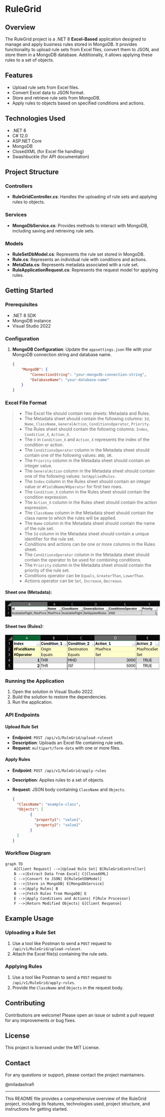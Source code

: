 # RuleGrid

## Overview

The RuleGrid project is a .NET 8 **Excel-Based** application designed to manage and apply business rules stored in MongoDB. It provides functionality to upload rule sets from Excel files, convert them to JSON, and store them in a MongoDB database. Additionally, it allows applying these rules to a set of objects.

## Features

- Upload rule sets from Excel files.
- Convert Excel data to JSON format.
- Store and retrieve rule sets from MongoDB.
- Apply rules to objects based on specified conditions and actions.

## Technologies Used

- .NET 8
- C# 12.0
- ASP.NET Core
- MongoDB
- ClosedXML (for Excel file handling)
- Swashbuckle (for API documentation)

## Project Structure

### Controllers

- **RuleGridController.cs**: Handles the uploading of rule sets and applying rules to objects.

### Services

- **MongoDbService.cs**: Provides methods to interact with MongoDB, including saving and retrieving rule sets.

### Models

- **RuleSetDbModel.cs**: Represents the rule set stored in MongoDB.
- **Rule.cs**: Represents an individual rule with conditions and actions.
- **MetaData.cs**: Represents metadata associated with a rule set.
- **RuleApplicationRequest.cs**: Represents the request model for applying rules.

## Getting Started

### Prerequisites

- .NET 8 SDK
- MongoDB instance
- Visual Studio 2022

### Configuration

1. **MongoDB Configuration**: Update the `appsettings.json` file with your MongoDB connection string and database name.

    ```json
    {
        "MongoDB": {
            "ConnectionString": "your-mongodb-connection-string",
            "DatabaseName": "your-database-name"
        }
    }
    ```

### Excel File Format

> - The Excel file should contain two sheets: Metadata and Rules.  
> - The Metadata sheet should contain the following columns: `Id`, `Name`, `ClassName`, `GeneralAction`, `ConditionsOperator`, `Priority`.  
> - The Rules sheet should contain the following columns: `Index`, `Condition_X`, `Action_X`.  
> - The `X` in `Condition_X` and `Action_X` represents the index of the condition or action.  
> - The `ConditionsOperator` column in the Metadata sheet should contain one of the following values: `AND`, `OR`.  
> - The `Priority` column in the Metadata sheet should contain an integer value.  
> - The `GeneralAction` column in the Metadata sheet should contain one of the following values: `SetAppliedRules`.  
> - The `Index` column in the Rules sheet should contain an integer value or `#FieldName`/`#Operator` for first two rows.  
> - The `Condition_X` column in the Rules sheet should contain the condition expression.  
> - The `Action_X` column in the Rules sheet should contain the action expression.  
> - The `ClassName` column in the Metadata sheet should contain the class name to which the rules will be applied.  
> - The `Name` column in the Metadata sheet should contain the name of the rule set.  
> - The `Id` column in the Metadata sheet should contain a unique identifier for the rule set.  
> - Conditions and actions can be one or more columns in the Rules sheet.  
> - The `ConditionsOperator` column in the Metadata sheet should contain the operator to be used for combining conditions.  
> - The `Priority` column in the Metadata sheet should contain the priority of the rule set.  
> - Conditions operator can be `Equals`, `GreaterThan`, `LowerThan`.  
> - Actions operator can be `Set`, `Increase`, `Decrease`.

#### Sheet one (Metadata):
![Excel Sheet One](excel-sheet-one.png)

#### Sheet two (Rules):
![Excel](excel.png)

### Running the Application

1. Open the solution in Visual Studio 2022.
2. Build the solution to restore the dependencies.
3. Run the application.

### API Endpoints

#### Upload Rule Set
- **Endpoint**: `POST /api/v1/RuleGrid/upload-ruleset`
- **Description**: Uploads an Excel file containing rule sets.
- **Request**: `multipart/form-data` with one or more files.

#### Apply Rules

- **Endpoint**: `POST /api/v1/RuleGrid/apply-rules`
- **Description**: Applies rules to a set of objects.
- **Request**: JSON body containing `ClassName` and `Objects`.

    ```json
    {
      "ClassName": "example-class",
      "Objects": [
            {
              "property1": "value1",
              "property2": "value2"
            }
      ]
    }
    ```

### Workflow Diagram

```mermaid
graph TD
    A[Client Request] -->|Upload Rule Set| B[RuleGridController]
    B -->|Extract Data from Excel| C[ClosedXML]
    C -->|Convert to JSON| D[RuleSetDbModel]
    D -->|Store in MongoDB| E[MongoDbService]
    A -->|Apply Rules| B
    B -->|Fetch Rules from MongoDB| E
    E -->|Apply Conditions and Actions| F[Rule Processor]
    F -->|Return Modified Objects| G[Client Response]
```

## Example Usage

### Uploading a Rule Set

1. Use a tool like Postman to send a `POST` request to `/api/v1/RuleGrid/upload-ruleset`.
2. Attach the Excel file(s) containing the rule sets.

### Applying Rules

1. Use a tool like Postman to send a `POST` request to `/api/v1/RuleGrid/apply-rules`.
2. Provide the `ClassName` and `Objects` in the request body.

## Contributing

Contributions are welcome! Please open an issue or submit a pull request for any improvements or bug fixes.

## License

This project is licensed under the MIT License.

## Contact

For any questions or support, please contact the project maintainers.

@miladashrafi

---

This README file provides a comprehensive overview of the RuleGrid project, including its features, technologies used, project structure, and instructions for getting started.

